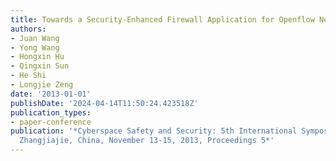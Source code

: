 ```yaml
---
title: Towards a Security-Enhanced Firewall Application for Openflow Networks
authors:
- Juan Wang
- Yong Wang
- Hongxin Hu
- Qingxin Sun
- He Shi
- Longjie Zeng
date: '2013-01-01'
publishDate: '2024-04-14T11:50:24.423518Z'
publication_types:
- paper-conference
publication: '*Cyberspace Safety and Security: 5th International Symposium, CSS 2013,
  Zhangjiajie, China, November 13-15, 2013, Proceedings 5*'
---
```

